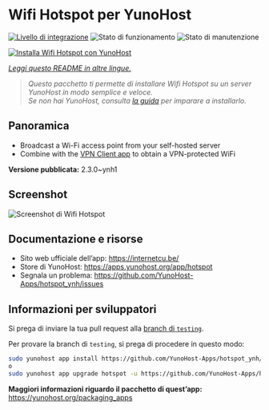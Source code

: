 <!--
N.B.: Questo README è stato automaticamente generato da <https://github.com/YunoHost/apps/tree/master/tools/readme_generator>
NON DEVE essere modificato manualmente.
-->

# Wifi Hotspot per YunoHost

[![Livello di integrazione](https://dash.yunohost.org/integration/hotspot.svg)](https://dash.yunohost.org/appci/app/hotspot) ![Stato di funzionamento](https://ci-apps.yunohost.org/ci/badges/hotspot.status.svg) ![Stato di manutenzione](https://ci-apps.yunohost.org/ci/badges/hotspot.maintain.svg)

[![Installa Wifi Hotspot con YunoHost](https://install-app.yunohost.org/install-with-yunohost.svg)](https://install-app.yunohost.org/?app=hotspot)

*[Leggi questo README in altre lingue.](./ALL_README.md)*

> *Questo pacchetto ti permette di installare Wifi Hotspot su un server YunoHost in modo semplice e veloce.*  
> *Se non hai YunoHost, consulta [la guida](https://yunohost.org/install) per imparare a installarlo.*

## Panoramica

* Broadcast a Wi-Fi access point from your self-hosted server
* Combine with the [VPN Client app](https://github.com/labriqueinternet/vpnclient_ynh) to obtain a VPN-protected WiFi


**Versione pubblicata:** 2.3.0~ynh1

## Screenshot

![Screenshot di Wifi Hotspot](./doc/screenshots/hotspot.png)

## Documentazione e risorse

- Sito web ufficiale dell’app: <https://internetcu.be/>
- Store di YunoHost: <https://apps.yunohost.org/app/hotspot>
- Segnala un problema: <https://github.com/YunoHost-Apps/hotspot_ynh/issues>

## Informazioni per sviluppatori

Si prega di inviare la tua pull request alla [branch di `testing`](https://github.com/YunoHost-Apps/hotspot_ynh/tree/testing).

Per provare la branch di `testing`, si prega di procedere in questo modo:

```bash
sudo yunohost app install https://github.com/YunoHost-Apps/hotspot_ynh/tree/testing --debug
o
sudo yunohost app upgrade hotspot -u https://github.com/YunoHost-Apps/hotspot_ynh/tree/testing --debug
```

**Maggiori informazioni riguardo il pacchetto di quest’app:** <https://yunohost.org/packaging_apps>
